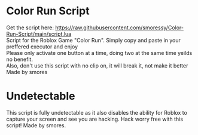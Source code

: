 # Color Run Script
Get the script here: https://raw.githubusercontent.com/smoressy/Color-Run-Script/main/script.lua <br>
Script for the Roblox Game "Color Run". Simply copy and paste in your preffered executor and enjoy <br>
Please only activate one button at a time, doing two at the same time yeilds no benefit. <br>
Also, don't use this script with no clip on, it will break it, not make it better <br>
Made by smores
# Undetectable
This script is fully undetectable as it also disables the ability for Roblox to capture your screen and see you are hacking. Hack worry free with this script! Made by smores.
